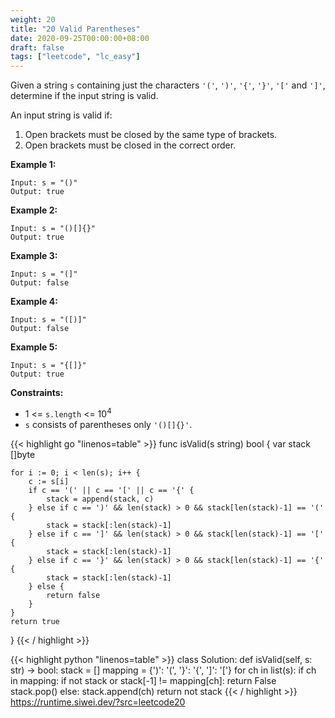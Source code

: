 ```yaml
---
weight: 20
title: "20 Valid Parentheses"
date: 2020-09-25T00:00:00+08:00
draft: false
tags: ["leetcode", "lc_easy"]
---
```


Given a string `s` containing just the characters `'('`, `')'`, `'{'`, `'}'`, `'['` and `']'`, determine if the input string is valid.

An input string is valid if:

1. Open brackets must be closed by the same type of brackets.
2. Open brackets must be closed in the correct order.

**Example 1:**
```
Input: s = "()"
Output: true
```

**Example 2:**
```
Input: s = "()[]{}"
Output: true
```

**Example 3:**
```
Input: s = "(]"
Output: false
```

**Example 4:**
```
Input: s = "([)]"
Output: false
```

**Example 5:**
```
Input: s = "{[]}"
Output: true
```

**Constraints:**

- 1 <= `s.length` <= 10<sup>4</sup>
- `s` consists of parentheses only `'()[]{}'`.

<div class="tabs"></div>
<div class="tab-content">
<div id="golang" class="lang">
{{< highlight go "linenos=table" >}}
func isValid(s string) bool {
    var stack []byte

    for i := 0; i < len(s); i++ {
        c := s[i]
        if c == '(' || c == '[' || c == '{' {
            stack = append(stack, c)
        } else if c == ')' && len(stack) > 0 && stack[len(stack)-1] == '(' {
            stack = stack[:len(stack)-1]
        } else if c == ']' && len(stack) > 0 && stack[len(stack)-1] == '[' {
            stack = stack[:len(stack)-1]
        } else if c == '}' && len(stack) > 0 && stack[len(stack)-1] == '{' {
            stack = stack[:len(stack)-1]
        } else {
            return false
        }
    }
    return true
}
{{< / highlight >}}
</div>

<div id="python" class="lang">
{{< highlight python "linenos=table" >}}
class Solution:
    def isValid(self, s: str) -> bool:
        stack = []
        mapping = {')': '(', '}': '{', ']': '['}
        for ch in list(s):
            if ch in mapping:
                if not stack or stack[-1] != mapping[ch]:
                    return False
                stack.pop()
            else:
                stack.append(ch)
        return not stack
{{< / highlight >}}
</div>

<div id="runtime" class="lang">
    <div class="code-link">
        <a href="https://runtime.siwei.dev/?src=leetcode20" target="_blank">https://runtime.siwei.dev/?src=leetcode20</a>
    </div>
</div>
</div>
